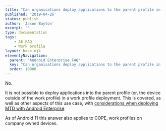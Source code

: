 ```yaml
---
title: "Can organisations deploy applications to the parent profile in a work profile deployment?"
published: '2019-04-26'
status: publish
author: 'Jason Bayton'
excerpt: ''
type: documentation
tags: 
    - AE FAQ
    - Work profile
layout: base.njk
eleventyNavigation:
  parent: 'Android Enterprise FAQ'
  key: "Can organisations deploy applications to the parent profile in a work profile deployment?"
  order: 18000
--- 
```

No. 

It is not possible to deploy applications into the parent profile (or, the device outside of the work profile) in a work profile deployment. This is covered, as well as other aspects of this use case, with [considerations when deploying MTD with Android Enterprise](/android/mtd-and-android-enterprise/)

As of Android 11 this answer also applies to COPE, work profiles on company owned devices.

